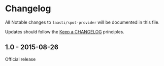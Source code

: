 # Changelog

All Notable changes to `laasti/spot-provider` will be documented in this file.

Updates should follow the [Keep a CHANGELOG](http://keepachangelog.com/) principles.

## 1.0 - 2015-08-26

Official release
